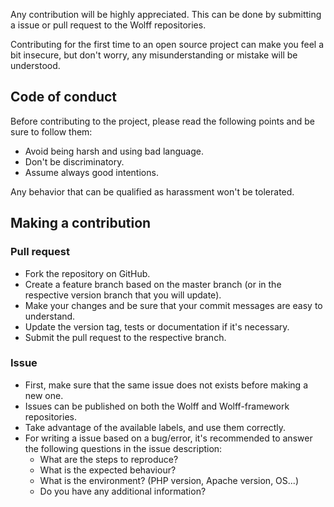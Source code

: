 Any contribution will be highly appreciated. This can be done by submitting a issue or pull request to the Wolff repositories.

Contributing for the first time to an open source project can make you feel a bit insecure, but don't worry, any misunderstanding or mistake will be understood.

## Code of conduct

Before contributing to the project, please read the following points and be sure to follow them:

* Avoid being harsh and using bad language.
* Don't be discriminatory.
* Assume always good intentions.

Any behavior that can be qualified as harassment won't be tolerated.

## Making a contribution

### Pull request

* Fork the repository on GitHub.
* Create a feature branch based on the master branch (or in the respective version branch that you will update).
* Make your changes and be sure that your commit messages are easy to understand.
* Update the version tag, tests or documentation if it's necessary.
* Submit the pull request to the respective branch.

### Issue

* First, make sure that the same issue does not exists before making a new one.
* Issues can be published on both the Wolff and Wolff-framework repositories.
* Take advantage of the available labels, and use them correctly.
* For writing a issue based on a bug/error, it's recommended to answer the following questions in the issue description: 
    * What are the steps to reproduce? 
    * What is the expected behaviour? 
    * What is the environment? (PHP version, Apache version, OS...) 
    * Do you have any additional information?
